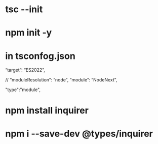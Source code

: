 # tsc --init
# npm init -y

# in tsconfog.json
“target”: “ES2022”,
<!-- un-comment the following line -->
// “moduleResolution”: “node”,
“module”: “NodeNext”,
<!-- in package.json -->
"type":"module",
<!-- for installing inquirer -->
# npm install inquirer
# npm i --save-dev @types/inquirer
